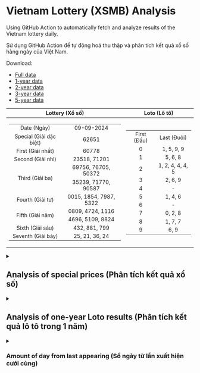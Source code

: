 # Vietnam Lottery (XSMB) Analysis

Using GitHub Action to automatically fetch and analyze results of the Vietnam lottery daily.

Sử dụng GitHub Action để tự động hoá thu thập và phân tích kết quả xổ số hàng ngày của Việt Nam.

Download:

* [Full data](https://raw.githubusercontent.com/khiemdoan/vietnam-lottery-xsmb-analysis/main/results/xsmb.csv)
* [1-year data](https://raw.githubusercontent.com/khiemdoan/vietnam-lottery-xsmb-analysis/main/results/xsmb_1_year.csv)
* [2-year data](https://raw.githubusercontent.com/khiemdoan/vietnam-lottery-xsmb-analysis/main/results/xsmb_2_year.csv)
* [3-year data](https://raw.githubusercontent.com/khiemdoan/vietnam-lottery-xsmb-analysis/main/results/xsmb_3_year.csv)
* [5-year data](https://raw.githubusercontent.com/khiemdoan/vietnam-lottery-xsmb-analysis/main/results/xsmb_5_year.csv)

| Lottery (Xổ số) | Loto (Lô tô) |
| :------------: | :----------: |
| <table><tr><td>Date (Ngày)</td><td>09-09-2024</td></tr><tr><td>Special (Giải dặc biệt)</td><td>62651</td></tr><tr><td>First (Giải nhất)</td><td>60778</td></tr><tr><td>Second (Giải nhì)</td><td>23518, 71201</td></tr><tr><td rowspan="2">Third (Giải ba)</td><td>69756, 76705, 50372</td></tr><tr><td>35239, 71770, 90587</td></tr><tr><td>Fourth (Giải tư)</td><td>0015, 1854, 7987, 5322</td></tr><tr><td rowspan="2">Fifth (Giải năm)</td><td>0809, 4724, 1116</td></tr><tr><td>4696, 5109, 8824</td></tr><tr><td>Sixth (Giải sáu)</td><td>432, 881, 799</td></tr><tr><td>Seventh (Giải bảy)</td><td>25, 21, 36, 24</td></tr></table> | <table><tr><td>First (Đầu)</td><td>Last (Đuôi)</td></tr><tr><td>0</td><td>1, 5, 9, 9</td></tr><tr><td>1</td><td>5, 6, 8</td></tr><tr><td>2</td><td>1, 2, 4, 4, 4, 5</td></tr><tr><td>3</td><td>2, 6, 9</td></tr><tr><td>4</td><td>-</td></tr><tr><td>5</td><td>1, 4, 6</td></tr><tr><td>6</td><td>-</td></tr><tr><td>7</td><td>0, 2, 8</td></tr><tr><td>8</td><td>1, 7, 7</td></tr><tr><td>9</td><td>6, 9</td></tr></table> |

<details>
  <summary><h2>Analysis of special prices (Phân tích kết quả xổ số)</h2></summary>
  <h3>Amount of day from last appearing (Số ngày từ lần xuất hiện cuối cùng)</h3>

  ![Delta](images/special_delta.jpg)

  <h3>Top 10 amount of day from last appearing (Top 10 số lâu chưa xuất hiện)</h3>

  ![Delta top 10](images/special_delta_top_10.jpg)
</details>

<details>
  <summary><h2>Analysis of one-year Loto results (Phân tích kết quả lô tô trong 1 năm)</h2></summary>

  Max: 131. Min: 67.

  Mean: 97.74. Standard deviation: 11.69.

  <h3>Detail (Chi tiết)</h3>

  ![Detail](images/heatmap.jpg)

  <h3>Top 10</h3>

  ![Top 10](images/top-10.jpg)

  <h3>Distribution (Phân bổ)</h3>

  ![Distribution](images/distribution.jpg)
</details>

<details>
  <summary><h3>Amount of day from last appearing (Số ngày từ lần xuất hiện cưới cùng)</h2></summary>

  ![Delta](images/delta.jpg)

  <h3>Top 10 amount of day from last appearing (Top 10 số lâu chưa xuất hiện)</h3>

  ![Delta top 10](images/delta_top_10.jpg)
</details>